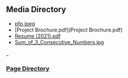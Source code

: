 ## Media Directory

- [pfp.jpeg](pfp.jpeg)
- [Project Brochure.pdf](Project Brochure.pdf)
- [Resume (2021).pdf](https://geoc2022.github.io/media/Resume%20(2021).pdf)
- [Sum_of_3_Consecutive_Numbers.jpg](Sum_of_3_Consecutive_Numbers.jpg)

_

### [Page Directory](https://george.chemmala.com/dir.html)
